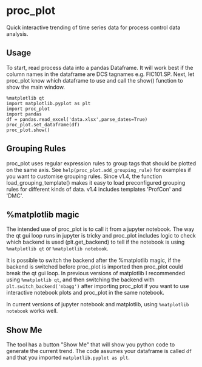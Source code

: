 # proc_plot
Quick interactive trending of time series data for process control data analysis.


## Usage
To start, read process data into a pandas Dataframe.  It will work best if the column names in the dataframe are DCS tagnames e.g. FIC101.SP.  Next, let proc_plot know which dataframe to use and call the show() function to show the main window.

```
%matplotlib qt
import matplotlib.pyplot as plt
import proc_plot
import pandas
df = pandas.read_excel('data.xlsx',parse_dates=True)
proc_plot.set_dataframe(df)
proc_plot.show()
```

## Grouping Rules
proc_plot uses regular expression rules to group tags that should be plotted on the same axis.
See `help(proc_plot.add_grouping_rule)` for examples if you want to customise grouping rules.
Since v1.4, the function load_grouping_template() makes it easy to load preconfigured grouping rules for different kinds of data.  v1.4 includes templates 'ProfCon' and 'DMC'.

## %matplotlib magic
The intended use of proc_plot is to call it from a jupyter notebook.  The way the qt gui loop runs in jupyter is tricky and proc_plot includes logic to check which backend is used (plt.get_backend) to tell if the notebook is using `%matplotlib qt` or `%matplotlib notebook`.

It is possible to switch the backend after the %matplotlib magic, if the backend is switched before proc_plot is imported then proc_plot could break the qt gui loop.  In previous versions of matplotlib I recommended using `%matplotlib qt`, and then switching the backend with `plt.switch_backend('nbagg')` after importing proc_plot if you want to use interactive notebook plots and proc_plot in the same notebook.

In current versions of jupyter notebook and matplotlib, using `%matplotlib notebook` works well.

## Show Me
The tool has a button "Show Me" that will show you python code to generate the current trend.  The code assumes your dataframe is called `df` and that you imported `matplotlib.pyplot as plt`. 
